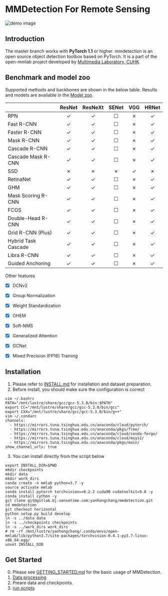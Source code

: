 # MMDetection For Remote Sensing
![demo image](demo/P0678.png)

## Introduction

The master branch works with **PyTorch 1.1** or higher.
mmdetection is an open source object detection toolbox based on PyTorch. It is
a part of the open-mmlab project developed by [Multimedia Laboratory, CUHK](http://mmlab.ie.cuhk.edu.hk/).

## Benchmark and model zoo

Supported methods and backbones are shown in the below table.
Results and models are available in the [Model zoo](docs/MODEL_ZOO.md).

|                    | ResNet   | ResNeXt  | SENet    | VGG      | HRNet |
|--------------------|:--------:|:--------:|:--------:|:--------:|:-----:|
| RPN                | ✓        | ✓        | ☐        | ✗        | ✓     |
| Fast R-CNN         | ✓        | ✓        | ☐        | ✗        | ✓     |
| Faster R-CNN       | ✓        | ✓        | ☐        | ✗        | ✓     |
| Mask R-CNN         | ✓        | ✓        | ☐        | ✗        | ✓     |
| Cascade R-CNN      | ✓        | ✓        | ☐        | ✗        | ✓     |
| Cascade Mask R-CNN | ✓        | ✓        | ☐        | ✗        | ✓     |
| SSD                | ✗        | ✗        | ✗        | ✓        | ✗     |
| RetinaNet          | ✓        | ✓        | ☐        | ✗        | ✓     |
| GHM                | ✓        | ✓        | ☐        | ✗        | ✓     |
| Mask Scoring R-CNN | ✓        | ✓        | ☐        | ✗        | ✓     |
| FCOS               | ✓        | ✓        | ☐        | ✗        | ✓     |
| Double-Head R-CNN  | ✓        | ✓        | ☐        | ✗        | ✓     |
| Grid R-CNN (Plus)  | ✓        | ✓        | ☐        | ✗        | ✓     |
| Hybrid Task Cascade| ✓        | ✓        | ☐        | ✗        | ✓     |
| Libra R-CNN        | ✓        | ✓        | ☐        | ✗        | ✓     |
| Guided Anchoring   | ✓        | ✓        | ☐        | ✗        | ✓     |

Other features
- [x] DCNv2
- [x] Group Normalization
- [x] Weight Standardization
- [x] OHEM
- [x] Soft-NMS
- [x] Generalized Attention
- [x] GCNet
- [x] Mixed Precision (FP16) Training


## Installation

1. Please refer to [INSTALL.md](docs/INSTALL.md) for installation and dataset preparation.
2. Before install, you should make sure the configuration is correct

```shell
vim ~/.bashrc
PATH="/mnt/lustre/share/gcc/gcc-5.3.0/bin:$PATH"
export CC="/mnt/lustre/share/gcc/gcc-5.3.0/bin/gcc"
export CXX="/mnt/lustre/share/gcc/gcc-5.3.0/bin/g++"
vim ~/.condarc
channels:
  - https://mirrors.tuna.tsinghua.edu.cn/anaconda/cloud/pytorch/
  - https://mirrors.tuna.tsinghua.edu.cn/anaconda/pkgs/free/
  - https://mirrors.tuna.tsinghua.edu.cn/anaconda/cloud/conda-forge/
  - https://mirrors.tuna.tsinghua.edu.cn/anaconda/cloud/msys2/
  - https://mirrors.tuna.tsinghua.edu.cn/anaconda/pkgs/main/
show_channel_urls: true
```

3. You can install directly from the script below

```shell
export INSTALL_DIR=$PWD
mkdir checkpoints
mkdir data
mkdir work_dirs
conda create -n mmlab python=3.7 -y
source activate mmlab
conda install pytorch torchvision==0.2.2 cuda90 cudatoolkit=9.0 -y
conda install cython -y
git clone git@gitlab.bj.sensetime.com:yanhongchang/mmdetection.git
cd mmdetection
git checkout horizontal
python setup.py build develop
ln -s ../data data
ln -s ../checkpoints checkpoints
ln -s ../work_dirs work_dirs
# rm -rf /mnt/lustre/yanhongchang/.conda/envs/open-mmlab/lib/python3.7/site-packages/torchvision-0.4.1-py3.7-linux-x86_64.egg/
unset INSTALL_DIR
```

## Get Started

0. Please see [GETTING_STARTED.md](docs/GETTING_STARTED.md) for the basic usage of MMDetection.
1. [Data processing](http://gitlab.bj.sensetime.com/yanhongchang/rs_devkit/blob/master/DOTA_devkit/DOTA2COCO.py)
2. Preare data and checkpoints.
3. [run scripts](http://gitlab.bj.sensetime.com/yanhongchang/mmdetection/blob/horizontal/train_faster_hrnet.sh)
